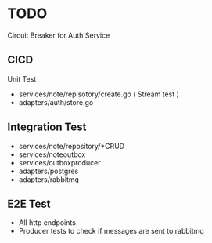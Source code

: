 # TODO

Circuit Breaker for Auth Service
## CICD
Unit Test
- services/note/repisotory/create.go ( Stream test )
- adapters/auth/store.go
## Integration Test
- services/note/repository/*CRUD
- services/noteoutbox
- services/outboxproducer
- adapters/postgres
- adapters/rabbitmq
## E2E Test
- All http endpoints
- Producer tests to check if messages are sent to rabbitmq
